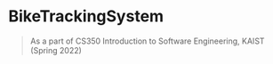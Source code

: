 # BikeTrackingSystem

> As a part of CS350 Introduction to Software Engineering, KAIST (Spring 2022)

